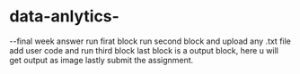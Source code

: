 # data-anlytics-
--final week answer
run firat block 
run second block and upload any .txt file
add user code and run third block
last block is a output block, here u will get output as image
lastly submit the assignment.
